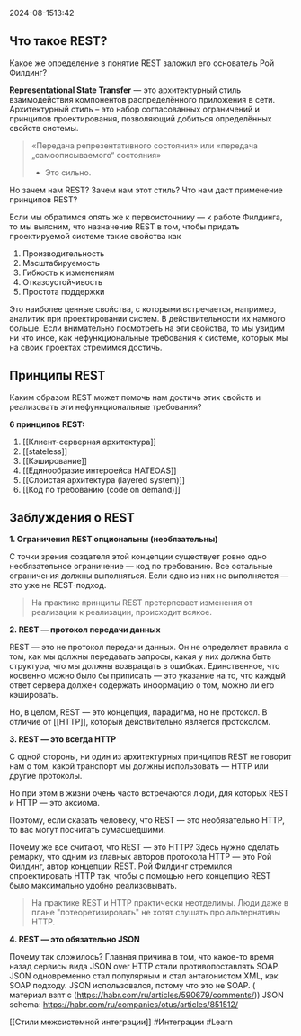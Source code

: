 2024-08-1513:42

## Что такое REST?

Какое же определение в понятие REST заложил его основатель Рой Филдинг?

**Representational State Transfer** — это архитектурный стиль взаимодействия компонентов распределённого приложения в сети. Архитектурный стиль – это набор согласованных ограничений и принципов проектирования, позволяющий добиться определённых свойств системы.

>«Передача репрезентативного состояния» или «передача „самоописываемого“ состояния»
>- Это сильно.

Но зачем нам REST? Зачем нам этот стиль? Что нам даст применение принципов REST?

Если мы обратимся опять же к первоисточнику — к работе Филдинга, то мы выясним, что назначение REST в том, чтобы придать проектируемой системе такие свойства как

1. Производительность
2. Масштабируемость
3. Гибкость к изменениям
4. Отказоустойчивость
5. Простота поддержки

Это наиболее ценные свойства, с которыми встречается, например, аналитик при проектировании систем. В действительности их намного больше. Если внимательно посмотреть на эти свойства, то мы увидим ни что иное, как нефункциональные требования к системе, которых мы на своих проектах стремимся достичь.

## Принципы REST

Каким образом REST может помочь нам достичь этих свойств и реализовать эти нефункциональные требования?

**6 принципов REST:**

1. [[Клиент-серверная архитектура]]
2. [[stateless]]
3. [[Кэширование]] 
4. [[Единообразие интерфейса HATEOAS]] 
5. [[Слоистая архитектура (layered system)]]
6. [[Код по требованию (code on demand)]] 


## Заблуждения о REST


**1. Ограничения REST опциональны (необязательны)**

С точки зрения создателя этой концепции существует ровно одно необязательное ограничение — код по требованию. Все остальные ограничения должны выполняться. Если одно из них не выполняется — это уже не REST-подход.  

>На практике принципы REST претерпевает изменения от реализации к реализации, происходит всякое.

**2. REST — протокол передачи данных**

REST — это не протокол передачи данных. Он не определяет правила о том, как мы должны передавать запросы, какая у них должна быть структура, что мы должны возвращать в ошибках. Единственное, что косвенно можно было бы приписать — это указание на то, что каждый ответ сервера должен содержать информацию о том, можно ли его кэшировать.

Но, в целом, REST — это концепция, парадигма, но не протокол. В отличие от [[HTTP]], который действительно является протоколом.

**3. REST — это всегда HTTP**

С одной стороны, ни один из архитектурных принципов REST не говорит нам о том, какой транспорт мы должны использовать — HTTP или другие протоколы.

Но при этом в жизни очень часто встречаются люди, для которых REST и HTTP — это аксиома.

Поэтому, если сказать человеку, что REST — это необязательно HTTP, то вас могут посчитать сумасшедшими.

Почему же все считают, что REST — это HTTP? Здесь нужно сделать ремарку, что одним из главных авторов протокола HTTP — это Рой Филдинг, автор концепции REST. Рой Филдинг стремился спроектировать HTTP так, чтобы с помощью него концепцию REST было максимально удобно реализовывать.

>На практике REST и HTTP практически неотделимы. Люди даже в плане "потеоретизировать" не хотят слушать про альтернативы HTTP.

**4. REST — это обязательно JSON**

Почему так сложилось? Главная причина в том, что какое-то время назад сервисы вида JSON over HTTP стали противопоставлять SOAP. JSON одновременно стал популярным и стал антагонистом XML, как SOAP подходу. JSON использовался, потому что это не SOAP.
( материал взят с (https://habr.com/ru/articles/590679/comments/))
JSON schema: https://habr.com/ru/companies/otus/articles/851512/


[[Стили межсистемной интеграции]]
#Интеграции 
#Learn
